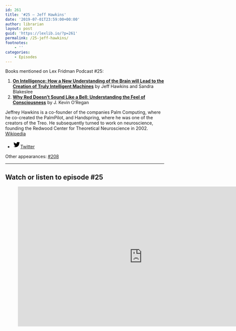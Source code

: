 ```yaml
---
id: 261
title: '#25 – Jeff Hawkins'
date: '2019-07-01T23:59:00+00:00'
author: librarian
layout: post
guid: 'https://lexlib.io/?p=261'
permalink: /25-jeff-hawkins/
footnotes:
    - ''
categories:
    - Episodes
---
```


Books mentioned on Lex Fridman Podcast #25:

1. <b><a href="https://amzn.to/3i001FJ" target="_blank" rel="sponsored noopener noreferrer">On Intelligence: How a New Understanding of the Brain will Lead to the Creation of Truly Intelligent Machines</a></b> by Jeff Hawkins and Sandra Blakeslee
2. <b><a href="https://amzn.to/3XiQzgP" target="_blank" rel="sponsored noopener noreferrer">Why Red Doesn’t Sound Like a Bell: Understanding the Feel of Consciousness</a></b> by J. Kevin O’Regan

<!--more-->

Jeffrey Hawkins is a co-founder of the companies Palm Computing, where he co-created the PalmPilot, and Handspring, where he was one of the creators of the Treo. He subsequently turned to work on neuroscience, founding the Redwood Center for Theoretical Neuroscience in 2002. [Wikipedia](https://en.wikipedia.org/wiki/Jeff_Hawkins)

- [<svg aria-hidden="true" focusable="false" height="24" version="1.1" viewbox="0 0 24 24" width="24" xmlns="http://www.w3.org/2000/svg"><path d="M22.23,5.924c-0.736,0.326-1.527,0.547-2.357,0.646c0.847-0.508,1.498-1.312,1.804-2.27 c-0.793,0.47-1.671,0.812-2.606,0.996C18.324,4.498,17.257,4,16.077,4c-2.266,0-4.103,1.837-4.103,4.103 c0,0.322,0.036,0.635,0.106,0.935C8.67,8.867,5.647,7.234,3.623,4.751C3.27,5.357,3.067,6.062,3.067,6.814 c0,1.424,0.724,2.679,1.825,3.415c-0.673-0.021-1.305-0.206-1.859-0.513c0,0.017,0,0.034,0,0.052c0,1.988,1.414,3.647,3.292,4.023 c-0.344,0.094-0.707,0.144-1.081,0.144c-0.264,0-0.521-0.026-0.772-0.074c0.522,1.63,2.038,2.816,3.833,2.85 c-1.404,1.1-3.174,1.756-5.096,1.756c-0.331,0-0.658-0.019-0.979-0.057c1.816,1.164,3.973,1.843,6.29,1.843 c7.547,0,11.675-6.252,11.675-11.675c0-0.178-0.004-0.355-0.012-0.531C20.985,7.47,21.68,6.747,22.23,5.924z"></path></svg><span class="wp-block-social-link-label screen-reader-text">Twitter</span>](https://twitter.com/jeffchawkins)

Other appearances: [\#208](/208-jeff-hawkins/)

- - - - - -

## Watch or listen to episode #25

<figure class="wp-block-embed is-type-video is-provider-youtube wp-block-embed-youtube wp-embed-aspect-16-9 wp-has-aspect-ratio"><div class="wp-block-embed__wrapper"><iframe allow="accelerometer; autoplay; clipboard-write; encrypted-media; gyroscope; picture-in-picture; web-share" allowfullscreen="" frameborder="0" height="443" loading="lazy" src="https://www.youtube.com/embed/-EVqrDlAqYo?feature=oembed" title="Jeff Hawkins: Thousand Brains Theory of Intelligence | Lex Fridman Podcast #25" width="788"></iframe></div></figure>